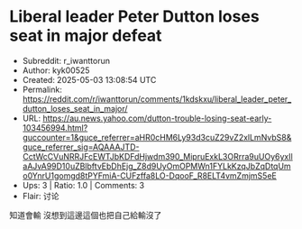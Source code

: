 # Liberal leader Peter Dutton loses seat in major defeat

- Subreddit: r_iwanttorun
- Author: kyk00525
- Created: 2025-05-03 13:08:54 UTC
- Permalink: https://reddit.com/r/iwanttorun/comments/1kdskxu/liberal_leader_peter_dutton_loses_seat_in_major/
- URL: https://au.news.yahoo.com/dutton-trouble-losing-seat-early-103456994.html?guccounter=1&guce_referrer=aHR0cHM6Ly93d3cuZ29vZ2xlLmNvbS8&guce_referrer_sig=AQAAAJTD-CctWcCVuNRRJFcEWTJbKDFdHjwdm390_MipruExkL3ORrra9uUOy6yxIlaAJvA99D10uZBlbftvEbDhEjg_Z8d9UyOmOPMWn1FYLkKzqJbZqDtqUmo0YnrU1gomgd8tPYFmiA-CUFzffa8LO-DqooF_R8ELT4vmZmjmS5eE
- Ups: 3 | Ratio: 1.0 | Comments: 3
- Flair: 讨论


知道會輸 沒想到這邊這個也把自己給輸沒了

